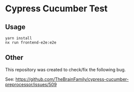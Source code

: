 # Cypress Cucumber Test

## Usage

````
yarn install
nx run frontend-e2e:e2e
````

## Other

This repository was created to check/fix the following bug.

See: https://github.com/TheBrainFamily/cypress-cucumber-preprocessor/issues/509
